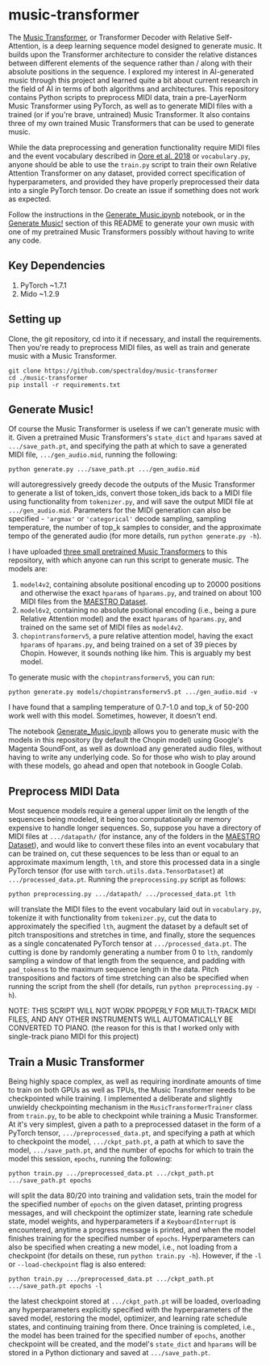# music-transformer

The [Music Transformer](https://arxiv.org/abs/1809.04281), or Transformer Decoder with Relative Self-Attention, is a deep learning sequence model designed to generate music. It builds upon the Transformer architecture to consider the relative distances between different elements of the sequence rather than / along with their absolute positions in the sequence. I explored my interest in AI-generated music through this project and learned quite a bit about current research in the field of AI in terms of both algorithms and architectures. This repository contains Python scripts to preprocess MIDI data, train a pre-LayerNorm Music Transformer using PyTorch, as well as to generate MIDI files with a trained (or if you're brave, untrained) Music Transformer. It also contains three of my own trained Music Transformers that can be used to generate music.

While the data preprocessing and generation functionality require MIDI files and the event vocabulary described in [Oore et al. 2018](https://arxiv.org/pdf/1808.03715.pdf) or `vocabulary.py`, anyone should be able to use the `train.py` script to train their own Relative Attention Transformer on any dataset, provided correct specification of hyperparameters, and provided they have properly preprocessed their data into a single PyTorch tensor. Do create an issue if something does not work as expected.

Follow the instructions in the [Generate_Music.ipynb](https://github.com/spectraldoy/music-transformer/blob/main/Generate_Music.ipynb) notebook, or in the [Generate Music!](#generate-music) section of this README to generate your own music with one of my pretrained Music Transformers possibly without having to write any code.

## Key Dependencies
1. PyTorch ~1.7.1
2. Mido ~1.2.9

## Setting up
Clone, the git repository, cd into it if necessary, and install the requirements. Then you're ready to preprocess MIDI files, as well as train and generate music with a Music Transformer.
```shell
git clone https://github.com/spectraldoy/music-transformer
cd ./music-transformer
pip install -r requirements.txt
```

## Generate Music!
Of course the Music Transformer is useless if we can't generate music with it. Given a pretrained Music Transformers's `state_dict` and `hparams` saved at `.../save_path.pt`, and specifying the path at which to save a generated MIDI file, `.../gen_audio.mid`, running the following:
```shell
python generate.py .../save_path.pt .../gen_audio.mid
```
will autoregressively greedy decode the outputs of the Music Transformer to generate a list of token_ids, convert those token_ids back to a MIDI file using functionality from `tokenizer.py`, and will save the output MIDI file at `.../gen_audio.mid`. Parameters for the MIDI generation can also be specified - `'argmax'` or `'categorical'` decode sampling, sampling temperature, the number of top_k samples to consider, and the approximate tempo of the generated audio (for more details, run `python generate.py -h`).

I have uploaded [three small pretrained Music Transformers](https://github.com/spectraldoy/music-transformer/blob/main/models) to this repository, with which anyone can run this script to generate music. The models are:
1. `model4v2`, containing absolute positional encoding up to 20000 positions and otherwise the exact `hparams` of `hparams.py`, and trained on about 100 MIDI files from the [MAESTRO Dataset](https://magenta.tensorflow.org/datasets/maestro). 
2. `model6v2`, containing no absolute positional encoding (i.e., being a pure Relative Attention model) and the exact `hparams` of `hparams.py`, and trained on the same set of MIDI files as `model4v2`.
3. `chopintransformerv5`, a pure relative attention model, having the exact `hparams` of `hparams.py`, and being trained on a set of 39 pieces by Chopin. However, it sounds nothing like him. This is arguably my best model.

To generate music with the `chopintransformerv5`, you can run:
```shell
python generate.py models/chopintransformerv5.pt .../gen_audio.mid -v
```
I have found that a sampling temperature of 0.7-1.0 and top_k of 50-200 work well with this model. Sometimes, however, it doesn't end.

The notebook [Generate_Music.ipynb](https://github.com/spectraldoy/music-transformer/blob/main/Generate_Music.ipynb) allows you to generate music with the models in this repository (by default the Chopin model) using Google's Magenta SoundFont, as well as download any generated audio files, without having to write any underlying code. So for those who wish to play around with these models, go ahead and open that notebook in Google Colab.

## Preprocess MIDI Data
Most sequence models require a general upper limit on the length of the sequences being modeled, it being too computationally or memory expensive to handle longer sequences. So, suppose you have a directory of MIDI files at `.../datapath/` (for instance, any of the folders in the [MAESTRO Dataset](https://magenta.tensorflow.org/datasets/maestro)), and would like to convert these files into an event vocabulary that can be trained on, cut these sequences to be less than or equal to an approximate maximum length, `lth`, and store this processed data in a single PyTorch tensor (for use with `torch.utils.data.TensorDataset`) at `.../processed_data.pt`. Running the `preprocessing.py` script as follows:
```shell
python preprocessing.py .../datapath/ .../processed_data.pt lth
```
will translate the MIDI files to the event vocabulary laid out in `vocabulary.py`, tokenize it with functionality from `tokenizer.py`, cut the data to approximately the specified `lth`, augment the dataset by a default set of pitch transpositions and stretches in time, and finally, store the sequences as a single concatenated PyTorch tensor at `.../processed_data.pt`. The cutting is done by randomly generating a number from 0 to `lth`, randomly sampling a window of that length from the sequence, and padding with `pad_tokens`s to the maximum sequence length in the data. Pitch transpositions and factors of time stretching can also be specified when running the script from the shell (for details, run `python preprocessing.py -h`).

NOTE: THIS SCRIPT WILL NOT WORK PROPERLY FOR MULTI-TRACK MIDI FILES, AND ANY OTHER INSTRUMENTS WILL AUTOMATICALLY BE CONVERTED TO PIANO.
(the reason for this is that I worked only with single-track piano MIDI for this project)

## Train a Music Transformer
Being highly space complex, as well as requiring inordinate amounts of time to train on both GPUs as well as TPUs, the Music Transformer needs to be checkpointed while training. I implemented a deliberate and slightly unwieldy checkpointing mechanism in the `MusicTransformerTrainer` class from `train.py`, to be able to checkpoint while training a Music Transformer. At it's very simplest, given a path to a preprocessed dataset in the form of a PyTorch tensor, `.../preprocessed_data.pt`, and specifying a path at which to checkpoint the model, `.../ckpt_path.pt`, a path at which to save the model, `.../save_path.pt`, and the number of epochs for which to train the model this session, `epochs`, running the following:
```shell
python train.py .../preprocessed_data.pt .../ckpt_path.pt .../save_path.pt epochs
```
will split the data 80/20 into training and validation sets, train the model for the specified number of `epochs` on the given dataset, printing progress messages, and will checkpoint the optimizer state, learning rate schedule state, model weights, and hyperparameters if a `KeyboardInterrupt` is encountered, anytime a progress message is printed, and when the model finishes training for the specified number of `epochs`. Hyperparameters can also be specified when creating a new model, i.e., not loading from a checkpoint (for details on these, run `python train.py -h`). However, if the `-l` or `--load-checkpoint` flag is also entered:
```shell
python train.py .../preprocessed_data.pt .../ckpt_path.pt .../save_path.pt epochs -l
```
the latest checkpoint stored at `.../ckpt_path.pt` will be loaded, overloading any hyperparameters explicitly specified with the hyperparameters of the saved model, restoring the model, optimizer, and learning rate schedule states, and continuing training from there. Once training is completed, i.e., the model has been trained for the specified number of `epochs`, another checkpoint will be created, and the model's `state_dict` and `hparams` will be stored in a Python dictionary and saved at `.../save_path.pt`.
